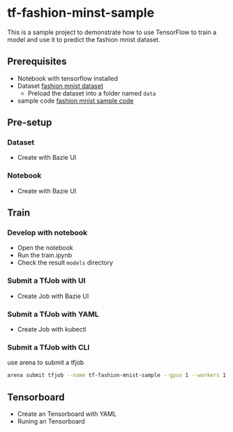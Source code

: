 # tf-fashion-minst-sample

This is a sample project to demonstrate how to use TensorFlow to train a model and use it to predict the fashion mnist dataset.

## Prerequisites

- Notebook with tensorflow installed
- Dataset [fashion mnist dataset](https://github.com/zalandoresearch/fashion-mnist)
  - Preload the dataset into a folder named `data`
- sample code [fashion mnist sample code](train.py)

## Pre-setup

### Dataset

- Create with Bazie UI

### Notebook

- Create with Bazie UI

## Train

### Develop with notebook

- Open the notebook
- Run the train.ipynb
- Check the result `models` directory

### Submit a TfJob with UI

- Create Job with Bazie UI

### Submit a TfJob with YAML

- Create Job with kubectl

### Submit a TfJob with CLI

use arena to submit a tfjob

```bash
arena submit tfjob --name tf-fashion-mnist-sample --gpus 1 --workers 1 --ps 1 --image tensorflow/tensorflow:1.14.0-gpu-py3 --tensorboard -- python train.py
```

## Tensorboard

- Create an Tensorboard with YAML
- Runing an Tensorboard
